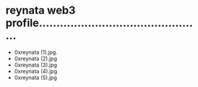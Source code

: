 # reynata web3 profile...............................................
- 0xreynata (1).jpg.
- 0xreynata (2).jpg
- 0xreynata (3).jpg
- 0xreynata (4).jpg
- 0xreynata (5).jpg
